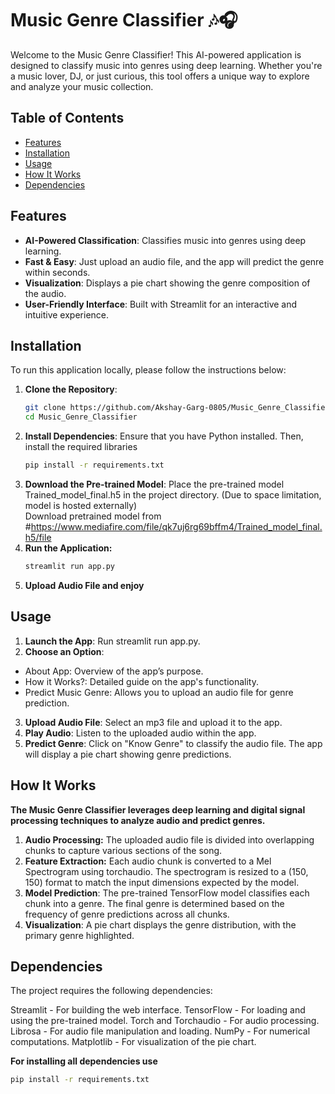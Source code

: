 # Music Genre Classifier 🎶🎧

Welcome to the Music Genre Classifier! This AI-powered application is designed to classify music into genres using deep learning. Whether you're a music lover, DJ, or just curious, this tool offers a unique way to explore and analyze your music collection.

## Table of Contents
- [Features](#features)
- [Installation](#installation)
- [Usage](#usage)
- [How It Works](#how-it-works)
- [Dependencies](#dependencies)

## Features
- **AI-Powered Classification**: Classifies music into genres using deep learning.
- **Fast & Easy**: Just upload an audio file, and the app will predict the genre within seconds.
- **Visualization**: Displays a pie chart showing the genre composition of the audio.
- **User-Friendly Interface**: Built with Streamlit for an interactive and intuitive experience.

## Installation

To run this application locally, please follow the instructions below:

1. **Clone the Repository**:
   ```bash
   git clone https://github.com/Akshay-Garg-0805/Music_Genre_Classifier.git
   cd Music_Genre_Classifier
2. **Install Dependencies**:
   Ensure that you have Python installed. Then, install the required libraries
   ```bash
   pip install -r requirements.txt
3. **Download the Pre-trained Model**: Place the pre-trained model Trained_model_final.h5 in the project directory.
    (Due to space limitation, model is hosted externally)  
     Download pretrained model from #https://www.mediafire.com/file/qk7uj6rg69bffm4/Trained_model_final.h5/file
4. **Run the Application:**
    ```bash
    streamlit run app.py
5. **Upload Audio File and enjoy**

## Usage
1. **Launch the App**: Run streamlit run app.py.
2. **Choose an Option**:
- About App: Overview of the app’s purpose.
- How it Works?: Detailed guide on the app's functionality.
- Predict Music Genre: Allows you to upload an audio file for genre prediction.
3. **Upload Audio File**: Select an mp3 file and upload it to the app.
4. **Play Audio**: Listen to the uploaded audio within the app.
5. **Predict Genre**: Click on "Know Genre" to classify the audio file. The app will display a pie chart showing genre predictions.

## How It Works
**The Music Genre Classifier leverages deep learning and digital signal processing techniques to analyze audio and predict genres.**

1. **Audio Processing:**
The uploaded audio file is divided into overlapping chunks to capture various sections of the song.
2. **Feature Extraction:**
Each audio chunk is converted to a Mel Spectrogram using torchaudio.
The spectrogram is resized to a (150, 150) format to match the input dimensions expected by the model.
3. **Model Prediction**:
The pre-trained TensorFlow model classifies each chunk into a genre.
The final genre is determined based on the frequency of genre predictions across all chunks.
4. **Visualization**:
A pie chart displays the genre distribution, with the primary genre highlighted.

## Dependencies
The project requires the following dependencies:

Streamlit - For building the web interface.
TensorFlow - For loading and using the pre-trained model.
Torch and Torchaudio - For audio processing.
Librosa - For audio file manipulation and loading.
NumPy - For numerical computations.
Matplotlib - For visualization of the pie chart.

**For installing all dependencies use**
```bash
pip install -r requirements.txt
